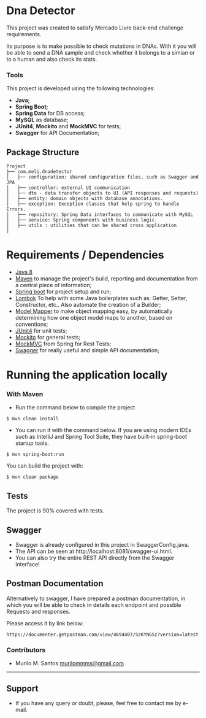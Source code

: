 # Dna Detector
This project was created to satisfy Mercado Livre back-end challenge requirements.

Its purpose is to make possible to check mutations in DNAs. With it you will be able to send a DNA sample and check whether it belongs to a simian or to a human and also check its stats.

### Tools

This project is developed using the following technologies:
- **Java;**
- **Spring Boot;**
- **Spring Data** for DB access;
- **MySQL** as database;
- **JUnit4**, **Mockito** and **MockMVC** for tests;
- **Swagger** for API Documentation;

## Package Structure

```
Project
├── com.meli.dnadetector
│   ├── configuration: shared configuration files, such as Swagger and JPA
│   ├── controller: external UI communication
│   ├── dto - data transfer objects to UI (API responses and requests)
│   ├── entity: domain objects with database annotations.
│   ├── exception: Exception classes that help spring to handle Errors.
│   ├── repository: Spring Data interfaces to communicate with MySQL
│   ├── service: Spring components with business logic.          
│   ├── utils : utilities that can be shared cross application
│       
```

# Requirements / Dependencies
- [Java 8](https://www.java.com/pt_BR/download/)
- [Maven](https://maven.apache.org/) to manage the project's build, reporting and documentation from a central piece of information;
- [Spring boot](https://spring.io/projects/spring-boot) for project setup and run;
- [Lombok](https://projectlombok.org/) To help with some Java boilerplates such as: Getter, Setter, Constructor, etc.. Also automate the creation of a Builder;
- [Model Mapper](http://modelmapper.org/) to make object mapping easy, by automatically determining how one object model maps to another, based on conventions;
- [JUnit4](https://junit.org/junit4/) for unit tests;
- [Mockito](https://site.mockito.org/) for general tests;
- [MockMVC](https://spring.io/guides/gs/testing-web/) from Spring for Rest Tests;
- [Swagger](https://swagger.io/) for really useful and simple API documentation;

# Running the application locally

  ### With Maven  

- Run the command below to compile the project  

```
$ mvn clean install
```

- You can run it with the command below. If you are using modern IDEs such as IntelliJ and Spring Tool Suite, they have built-in spring-boot startup tools.

```
$ mvn spring-boot:run
```

You can build the project with:
 ```
$ mvn clean package
```

## Tests

The project is 90% covered with tests.

## Swagger
- Swagger is already configured in this project in SwaggerConfig.java.
- The API can be seen at http://localhost:8081/swagger-ui.html.
- You can also try the entire REST API directly from the Swagger interface!

## Postman Documentation

Alternatively to swagger, I have prepared a postman documentation, in which you will be able to check in details each endpoint and possible Requests and responses.

Please access it by link below:

```
https://documenter.getpostman.com/view/4694407/SzKYNGSz?version=latest
```

### Contributors

- Murilo M. Santos <murilommms@gmail.com>

---


## Support

* If you have any query or doubt, please, feel free to contact me by e-mail.



